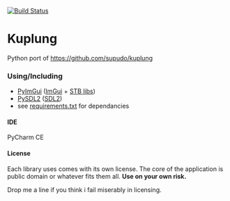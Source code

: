 [![Build Status](https://travis-ci.org/supudo/Kuplung-Py.svg?branch=master)](https://travis-ci.org/supudo/Kuplung-Py)

# Kuplung

Python port of https://github.com/supudo/kuplung

### Using/Including

- [PyImGui](https://github.com/swistakm/pyimgui) ([ImGui](https://github.com/ocornut/imgui) + [STB libs](https://github.com/nothings/stb))
- [PySDL2](https://bitbucket.org/marcusva/py-sdl2) ([SDL2](https://www.libsdl.org/))
- see [requirements.txt](https://github.com/supudo/Kuplung-Py/blob/master/requirements.txt) for dependancies 

#### IDE
PyCharm CE

#### License

Each library uses comes with its own license. The core of the application is public domain or whatever fits them all.
**Use on your own risk.**

Drop me a line if you think i fail miserably in licensing.
